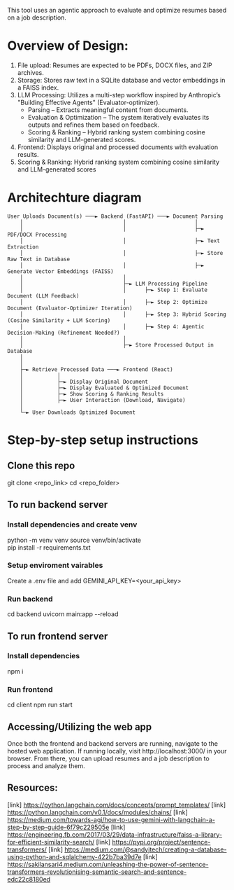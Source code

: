This tool uses an agentic approach to evaluate and optimize resumes based on a job description.

# Overview of Design:
1. File upload: Resumes are expected to be PDFs, DOCX files, and ZIP archives.
2. Storage: Stores raw text in a SQLite database and vector embeddings in a FAISS index.
3. LLM Processing: Utilizes a multi-step workflow inspired by Anthropic’s "Building Effective Agents" (Evaluator-optimizer).
   * Parsing – Extracts meaningful content from documents.
   * Evaluation & Optimization – The system iteratively evaluates its outputs and refines them based on feedback.
   * Scoring & Ranking – Hybrid ranking system combining cosine similarity and LLM-generated scores.
5. Frontend: Displays original and processed documents with evaluation results.
6. Scoring & Ranking: Hybrid ranking system combining cosine similarity and LLM-generated scores

# Architechture diagram
```
User Uploads Document(s) ───► Backend (FastAPI) ───► Document Parsing  
    │                                │                      │  
    │                                │                      ├─► PDF/DOCX Processing  
    │                                │                      ├─► Text Extraction  
    │                                │                      ├─► Store Raw Text in Database  
    │                                │                      ├─► Generate Vector Embeddings (FAISS)  
    │                                │  
    │                                ├─► LLM Processing Pipeline  
    │                                │      ├─► Step 1: Evaluate Document (LLM Feedback)  
    │                                │      ├─► Step 2: Optimize Document (Evaluator-Optimizer Iteration)  
    │                                │      ├─► Step 3: Hybrid Scoring (Cosine Similarity + LLM Scoring)  
    │                                │      ├─► Step 4: Agentic Decision-Making (Refinement Needed?)  
    │                                │  
    │                                ├─► Store Processed Output in Database  
    │  
    │  
    ├─► Retrieve Processed Data ───► Frontend (React)  
    │           │  
    │           ├─► Display Original Document  
    │           ├─► Display Evaluated & Optimized Document  
    │           ├─► Show Scoring & Ranking Results  
    │           ├─► User Interaction (Download, Navigate)  
    │  
    └─► User Downloads Optimized Document  
```

# Step-by-step setup instructions

## Clone this repo
git clone <repo_link>
cd <repo_folder>

## To run backend server

### Install dependencies and create venv
python -m venv venv
source venv/bin/activate  
pip install -r requirements.txt

### Setup enviroment vairables
Create a .env file and add GEMINI_API_KEY=<your_api_key>
### Run backend
cd backend
uvicorn main:app --reload

## To run frontend server

### Install dependencies
npm i

### Run frontend
cd client
npm run start

## Accessing/Utilizing the web app
Once both the frontend and backend servers are running, navigate to the hosted web application. If running locally, visit http://localhost:3000/ in your browser. From there, you can upload resumes and a job description to process and analyze them.

## Resources:
[link] https://python.langchain.com/docs/concepts/prompt_templates/
[link] https://python.langchain.com/v0.1/docs/modules/chains/
[link] https://medium.com/towards-agi/how-to-use-gemini-with-langchain-a-step-by-step-guide-6f79c229505e
[link] https://engineering.fb.com/2017/03/29/data-infrastructure/faiss-a-library-for-efficient-similarity-search/
[link] https://pypi.org/project/sentence-transformers/
[link] https://medium.com/@sandyjtech/creating-a-database-using-python-and-sqlalchemy-422b7ba39d7e
[link] https://sakilansari4.medium.com/unleashing-the-power-of-sentence-transformers-revolutionising-semantic-search-and-sentence-edc22c8180ed

